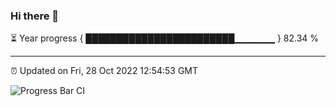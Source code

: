 ### Hi there 👋

⏳ Year progress { ████████████████████████▁▁▁▁▁▁ } 82.34 %

---

⏰ Updated on Fri, 28 Oct 2022 12:54:53 GMT

![Progress Bar CI](https://github.com/ZhaoGui/ZhaoGui/workflows/Progress%20Bar%20CI/badge.svg)
